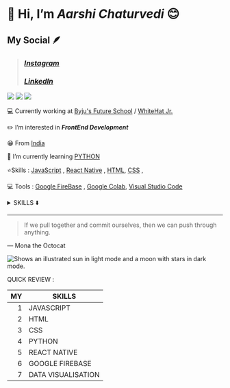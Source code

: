 # 👋 Hi, I’m *Aarshi Chaturvedi* 😊


## My Social 🪶
> ### *[Instagram](https://www.instagram.com/societal_archaic/)* 
> ### *[LinkedIn](https://www.linkedin.com/in/aarshichaturvedi/)*

[![](https://img.shields.io/badge/INSTAGRAM-blueviolet?style=for-the-badge)](https://www.instagram.com/societal_archaic/)
[![](https://img.shields.io/badge/LINKEDIN-yellow?style=for-the-badge)](https://www.linkedin.com/in/aarshichaturvedi/)
[![](https://img.shields.io/badge/TWITTER-orange?style=for-the-badge)](https://twitter.com/ashychat)


💻 Currently working at [Byju's Future School](https://byjus.com/us/futureschool/code/) /
                          [WhiteHat Jr.](https://www.whitehatjr.com/)
                          
                          
✏️ I’m interested in ***__FrontEnd Development__***

😁 From [India](https://www.incredibleindia.org/content/incredible-india-v2/en.html)

🌱 I’m currently learning [PYTHON](https://www.python.org/)
 
 ⭐Skills :  [JavaScript](www.javascript.com) , [React Native](https://reactnative.dev/) ,
 [HTML](https://www.w3schools.com/html/), [CSS](https://developer.mozilla.org/en-US/docs/Web/CSS) ,
 
 
 
 💻 Tools : [Google FireBase](https://firebase.google.com/) , [Google Colab](https://colab.research.google.com/), [Visual Studio Code](https://code.visualstudio.com/)
 
 
 
 <details>
<summary> SKILLS ⬇️  </summary>

| Rank | Languages     |
|-----:|---------------|
|     1| Javascript    |
|     2| Python        |
|     3| HTML          |
|     4| CSS           | 
|     5| React Native  |
  
</details>


---
> If we pull together and commit ourselves, then we can push through anything.

— Mona the Octocat


<picture>
  <source media="(prefers-color-scheme: dark)" srcset="https://user-images.githubusercontent.com/25423296/163456776-7f95b81a-f1ed-45f7-b7ab-8fa810d529fa.png">
  <source media="(prefers-color-scheme: light)" srcset="https://user-images.githubusercontent.com/25423296/163456779-a8556205-d0a5-45e2-ac17-42d089e3c3f8.png">
  <img alt="Shows an illustrated sun in light mode and a moon with stars in dark mode." src="https://user-images.githubusercontent.com/25423296/163456779-a8556205-d0a5-45e2-ac17-42d089e3c3f8.png">
</picture>


QUICK REVIEW :

| MY   | SKILLS         |
|-----:|--------------- |
|     1| JAVASCRIPT     |
|     2| HTML           |
|     3| CSS            |
|     4| PYTHON         |
|     5| REACT NATIVE   |
|     6| GOOGLE FIREBASE|
|     7| DATA VISUALISATION|
 

<!---
aarshichaturvedi/aarshichaturvedi is a ✨ special ✨ repository because its `README.md` (this file) appears on your GitHub profile.
You can click the Preview link to take a look at your changes.
--->
